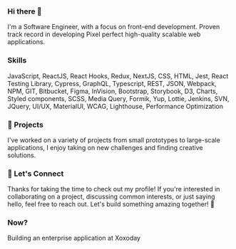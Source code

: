 ### Hi there 👋
I'm a Software Engineer, with a focus on front-end development. Proven track record in developing Pixel perfect high-quality scalable web applications. 


### Skills
JavaScript, ReactJS, React Hooks, Redux, NextJS, CSS, HTML, Jest, React Testing Library, Cypress, GraphQL, Typescript, REST, JSON, Webpack, NPM, GIT, Bitbucket, Figma, InVision, Bootstrap, Storybook, D3, Charts, Styled components, SCSS, Media Query, Formik, Yup, Lottie, Jenkins, SVN, JQuery, UI/UX, MaterialUI, WCAG, Lighthouse, Performance Optimization

### 🚀 Projects
I've worked on a variety of projects from small prototypes to large-scale applications, I enjoy taking on new challenges and finding creative solutions. 

### 🤝 Let's Connect
Thanks for taking the time to check out my profile! If you're interested in collaborating on a project, discussing common interests, or just saying hello, feel free to reach out. Let's build something amazing together! 💪

### Now?
Building an enterprise application at Xoxoday
